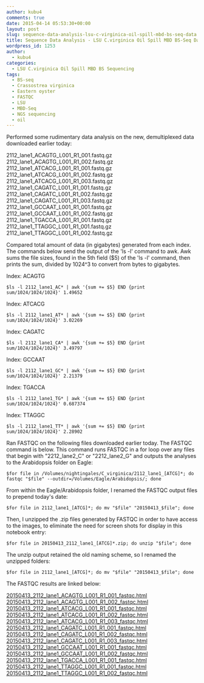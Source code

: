 ```yaml
---
author: kubu4
comments: true
date: 2015-04-14 05:53:30+00:00
layout: post
slug: sequence-data-analysis-lsu-c-virginica-oil-spill-mbd-bs-seq-data
title: Sequence Data Analysis - LSU C.virginica Oil Spill MBD BS-Seq Data
wordpress_id: 1253
author:
  - kubu4
categories:
  - LSU C.virginica Oil Spill MBD BS Sequencing
tags:
  - BS-seq
  - Crassostrea virginica
  - Eastern oyster
  - FASTQC
  - LSU
  - MBD-Seq
  - NGS sequencing
  - oil
---
```


Performed some rudimentary data analysis on the new, demultiplexed data downloaded earlier today:

2112_lane1_ACAGTG_L001_R1_001.fastq.gz
2112_lane1_ACAGTG_L001_R1_002.fastq.gz
2112_lane1_ATCACG_L001_R1_001.fastq.gz
2112_lane1_ATCACG_L001_R1_002.fastq.gz
2112_lane1_ATCACG_L001_R1_003.fastq.gz
2112_lane1_CAGATC_L001_R1_001.fastq.gz
2112_lane1_CAGATC_L001_R1_002.fastq.gz
2112_lane1_CAGATC_L001_R1_003.fastq.gz
2112_lane1_GCCAAT_L001_R1_001.fastq.gz
2112_lane1_GCCAAT_L001_R1_002.fastq.gz
2112_lane1_TGACCA_L001_R1_001.fastq.gz
2112_lane1_TTAGGC_L001_R1_001.fastq.gz
2112_lane1_TTAGGC_L001_R1_002.fastq.gz



Compared total amount of data (in gigabytes) generated from each index. The commands below send the output of the 'ls -l' command to awk. Awk sums the file sizes, found in the 5th field ($5) of the 'ls -l' command, then prints the sum, divided by 1024^3 to convert from bytes to gigabytes.

Index: ACAGTG

`$ls -l 2112_lane1_AC* | awk '{sum += $5} END {print sum/1024/1024/1024}'
1.49652`



Index: ATCACG

`$ls -l 2112_lane1_AT* | awk '{sum += $5} END {print sum/1024/1024/1024}'
3.02269`



Index: CAGATC

`$ls -l 2112_lane1_CA* | awk '{sum += $5} END {print sum/1024/1024/1024}'
3.49797`



Index: GCCAAT

`$ls -l 2112_lane1_GC* | awk '{sum += $5} END {print sum/1024/1024/1024}'
2.21379`



Index: TGACCA

`$ls -l 2112_lane1_TG* | awk '{sum += $5} END {print sum/1024/1024/1024}'
0.687374`



Index: TTAGGC

`$ls -l 2112_lane1_TT* | awk '{sum += $5} END {print sum/1024/1024/1024}'
2.28902`



Ran FASTQC on the following files downloaded earlier today. The FASTQC command is below. This command runs FASTQC in a for loop over any files that begin with "2212_lane2_C" or "2212_lane2_G" and outputs the analyses to the Arabidopsis folder on Eagle:

`$for file in /Volumes/nightingales/C_virginica/2112_lane1_[ATCG]*; do fastqc "$file" --outdir=/Volumes/Eagle/Arabidopsis/; done`



From within the Eagle/Arabidopsis folder, I renamed the FASTQC output files to prepend today's date:

`$for file in 2112_lane1_[ATCG]*; do mv "$file" "20150413_$file"; done`



Then, I unzipped the .zip files generated by FASTQC in order to have access to the images, to eliminate the need for screen shots for display in this notebook entry:

`$for file in 20150413_2112_lane1_[ATCG]*.zip; do unzip "$file"; done`



The unzip output retained the old naming scheme, so I renamed the unzipped folders:

`$for file in 2112_lane1_[ATCG]*; do mv "$file" "20150413_$file"; done`



The FASTQC results are linked below:

[20150413_2112_lane1_ACAGTG_L001_R1_001_fastqc.html](http://eagle.fish.washington.edu/Arabidopsis/20150413_2112_lane1_ACAGTG_L001_R1_001_fastqc.html)
[20150413_2112_lane1_ACAGTG_L001_R1_002_fastqc.html](http://eagle.fish.washington.edu/Arabidopsis/20150413_2112_lane1_ACAGTG_L001_R1_002_fastqc.html)
[20150413_2112_lane1_ATCACG_L001_R1_001_fastqc.html](http://eagle.fish.washington.edu/Arabidopsis/20150413_2112_lane1_ATCACG_L001_R1_001_fastqc.html)
[20150413_2112_lane1_ATCACG_L001_R1_002_fastqc.html](http://eagle.fish.washington.edu/Arabidopsis/20150413_2112_lane1_ATCACG_L001_R1_002_fastqc.html)
[20150413_2112_lane1_ATCACG_L001_R1_003_fastqc.html](http://eagle.fish.washington.edu/Arabidopsis/20150413_2112_lane1_ATCACG_L001_R1_003_fastqc.html)
[20150413_2112_lane1_CAGATC_L001_R1_001_fastqc.html](http://eagle.fish.washington.edu/Arabidopsis/20150413_2112_lane1_CAGATC_L001_R1_001_fastqc.html)
[20150413_2112_lane1_CAGATC_L001_R1_002_fastqc.html](http://eagle.fish.washington.edu/Arabidopsis/20150413_2112_lane1_CAGATC_L001_R1_002_fastqc.html)
[20150413_2112_lane1_CAGATC_L001_R1_003_fastqc.html](http://eagle.fish.washington.edu/Arabidopsis/20150413_2112_lane1_CAGATC_L001_R1_003_fastqc.html)
[20150413_2112_lane1_GCCAAT_L001_R1_001_fastqc.html](http://eagle.fish.washington.edu/Arabidopsis/20150413_2112_lane1_GCCAAT_L001_R1_001_fastqc.html)
[20150413_2112_lane1_GCCAAT_L001_R1_002_fastqc.html](http://eagle.fish.washington.edu/Arabidopsis/20150413_2112_lane1_GCCAAT_L001_R1_002_fastqc.html)
[20150413_2112_lane1_TGACCA_L001_R1_001_fastqc.html](http://eagle.fish.washington.edu/Arabidopsis/20150413_2112_lane1_TGACCA_L001_R1_001_fastqc.html)
[20150413_2112_lane1_TTAGGC_L001_R1_001_fastqc.html](http://eagle.fish.washington.edu/Arabidopsis/20150413_2112_lane1_TTAGGC_L001_R1_001_fastqc.html)
[20150413_2112_lane1_TTAGGC_L001_R1_002_fastqc.html](http://eagle.fish.washington.edu/Arabidopsis/20150413_2112_lane1_TTAGGC_L001_R1_002_fastqc.html)


